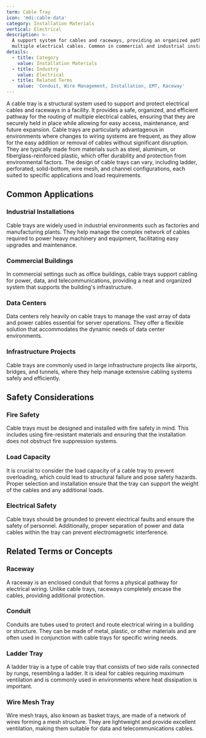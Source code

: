 ```yaml
---
term: Cable Tray
icon: 'mdi:cable-data'
category: Installation Materials
vertical: Electrical
description: >-
  A support system for cables and raceways, providing an organized pathway for
  multiple electrical cables. Common in commercial and industrial installations.
details:
  - title: Category
    value: Installation Materials
  - title: Industry
    value: Electrical
  - title: Related Terms
    value: 'Conduit, Wire Management, Installation, EMT, Raceway'
---
```

A cable tray is a structural system used to support and protect electrical cables and raceways in a facility. It provides a safe, organized, and efficient pathway for the routing of multiple electrical cables, ensuring that they are securely held in place while allowing for easy access, maintenance, and future expansion. Cable trays are particularly advantageous in environments where changes to wiring systems are frequent, as they allow for the easy addition or removal of cables without significant disruption. They are typically made from materials such as steel, aluminum, or fiberglass-reinforced plastic, which offer durability and protection from environmental factors. The design of cable trays can vary, including ladder, perforated, solid-bottom, wire mesh, and channel configurations, each suited to specific applications and load requirements.

## Common Applications

### Industrial Installations
Cable trays are widely used in industrial environments such as factories and manufacturing plants. They help manage the complex network of cables required to power heavy machinery and equipment, facilitating easy upgrades and maintenance.

### Commercial Buildings
In commercial settings such as office buildings, cable trays support cabling for power, data, and telecommunications, providing a neat and organized system that supports the building's infrastructure.

### Data Centers
Data centers rely heavily on cable trays to manage the vast array of data and power cables essential for server operations. They offer a flexible solution that accommodates the dynamic needs of data center environments.

### Infrastructure Projects
Cable trays are commonly used in large infrastructure projects like airports, bridges, and tunnels, where they help manage extensive cabling systems safely and efficiently.

## Safety Considerations

### Fire Safety
Cable trays must be designed and installed with fire safety in mind. This includes using fire-resistant materials and ensuring that the installation does not obstruct fire suppression systems.

### Load Capacity
It is crucial to consider the load capacity of a cable tray to prevent overloading, which could lead to structural failure and pose safety hazards. Proper selection and installation ensure that the tray can support the weight of the cables and any additional loads.

### Electrical Safety
Cable trays should be grounded to prevent electrical faults and ensure the safety of personnel. Additionally, proper separation of power and data cables within the tray can prevent electromagnetic interference.

## Related Terms or Concepts

### Raceway
A raceway is an enclosed conduit that forms a physical pathway for electrical wiring. Unlike cable trays, raceways completely encase the cables, providing additional protection.

### Conduit
Conduits are tubes used to protect and route electrical wiring in a building or structure. They can be made of metal, plastic, or other materials and are often used in conjunction with cable trays for specific wiring needs.

### Ladder Tray
A ladder tray is a type of cable tray that consists of two side rails connected by rungs, resembling a ladder. It is ideal for cables requiring maximum ventilation and is commonly used in environments where heat dissipation is important.

### Wire Mesh Tray
Wire mesh trays, also known as basket trays, are made of a network of wires forming a mesh structure. They are lightweight and provide excellent ventilation, making them suitable for data and telecommunications cables.
